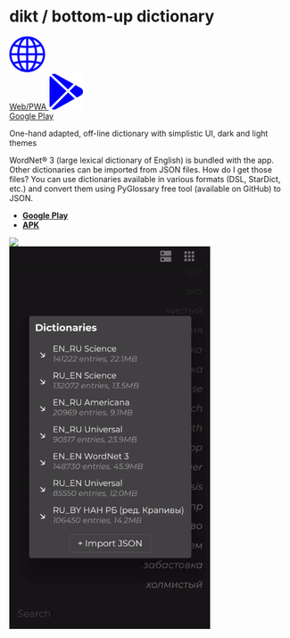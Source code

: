 # dikt / bottom-up dictionary
<p float="left">
  <span>
  <a href="#">
     <img src="https://raw.githubusercontent.com/maxim-saplin/dikt/master/_misc/web.svg" width="64"/>
     </br>
     Web/PWA
  </a>
  </span>
  <span>
  <a href="#">
     <img src="https://raw.githubusercontent.com/maxim-saplin/dikt/master/_misc/google-play.svg" width="64"/>
     </br>
     Google Play
  </a>
  </span>
</p>

One-hand adapted, off-line dictionary with simplistic UI, dark and light themes

WordNet® 3 (large lexical dictionary of English) is bundled with the app. Other dictionaries can be imported from JSON files. How do I get those files? You can use dictionaries available in various formats (DSL, StarDict, etc.) and convert them using PyGlossary free tool (available on GitHub) to JSON.

- **[Google Play](https://play.google.com/store/apps/details?id=com.saplin.dikt)**
- **[APK](https://github.com/maxim-saplin/dikt/releases/download/1.0.1/dikt.apk)**
 


<img align="left" src="https://raw.githubusercontent.com/maxim-saplin/dikt/master/_misc/1.gif" width="360"/>
<img align="left" src="https://raw.githubusercontent.com/maxim-saplin/dikt/master/_misc/2.gif" width="360"/>
